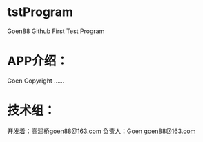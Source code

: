 tstProgram
================

Goen88 Github First Test Program

APP介绍：
================
Goen Copyright ......

技术组：
=================
开发着：高润桥<goen88@163.com>
负责人：Goen <goen88@163.com>
